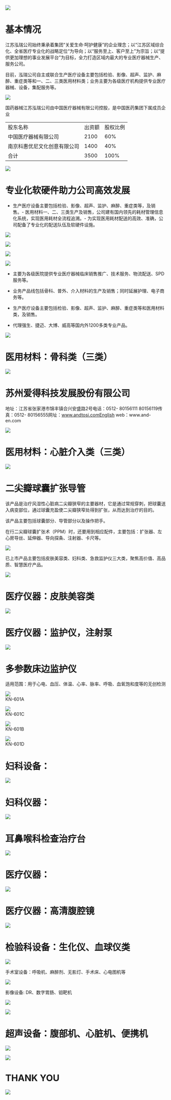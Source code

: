 ![](images/d40bbe79699b46d2f78a26d62d3f96ffb731f8987145e9769bf5c2d6d31ff4d9.jpg)

# 基本情况

江苏泓瑞公司始终秉承着集团“关爱生命·呵护健康”的企业理念；以“江苏区域综合化、全省医疗专业化的战略定位“为导向；以“服务至上、客户至上”为宗旨；以“提供更加理想的事业发展平台”为目标，全力打造区域内最大的专业医疗器械生产、服务公司。

目前，泓瑞公司自主或联合生产医疗设备主要包括检验、影像、超声、监护、麻醉、重症类等和一、二、三类医用材料类；业务主要为各级医疗机构提供专业医疗器械、设备，集配服务等。

![](images/9fd04b78a52841347198a6fb2f2ba34b42139aec8da7ac6de35f67cc9572ffed.jpg)

国药器械江苏泓瑞公司由中国医疗器械有限公司控股，是中国医药集团下属成员企业

<table><tr><td>股东名称</td><td>出资额</td><td>股权比例</td></tr><tr><td>中国医疗器械有限公司</td><td>2100</td><td>60%</td></tr><tr><td>南京科惠优尼文化创意有限公司</td><td>1400</td><td>40%</td></tr><tr><td>合计</td><td>3500</td><td>100%</td></tr></table>

![](images/17048c0e5338a2c2ec8d50317b98c3f62e65e91252b0ad18472e2d0b55de0706.jpg)

# 专业化软硬件助力公司高效发展

- 生产医疗设备主要包括检验、影像、超声、监护、麻醉、重症类等，及销售。- 医用材料一、二、三类生产及销售，公司建有国内领先的耗材管理信息化系统，实现医用耗材全流程追溯。- 为实现医用耗材配送的高效、准确，公司配备了专业化的配送队伍及软硬件设施。

![](images/25315638c2bcdfa573908f4fdf025b53ce45a63cceb842d37f42ea3a287c9aee.jpg)

![](images/49e3d589f439b123f30f5d6cbd52b5f02f7f9129ea66b00e94211d26162ab171.jpg)

![](images/87943985f6e945f6fe5fc5748eb846f09ceae11920cab6d1624cbad8dc4a96cc.jpg)

![](images/c58c336030984e9428e0d35723327b5bb15e9ddff7f909aad547dc16f3d7e46d.jpg)

- 主要为各级医院提供专业医疗器械临床销售推广、技术服务、物流配送、SPD服务等。

- 业务产品线包括骨科、普外、介入材料的生产及销售；同时延展护理、电子商务等。

- 生产医疗设备主要包括检验、影像、超声、监护、麻醉、重症类等和医用材料类，及销售。

- 代理强生、捷迈、大博、威高等国内外1200多类专业产品。

![](images/4bfca41b9f7bbdb0230f87344d87a7f398914f8e114956c46db8ef7c7c7a531c.jpg)

# 医用材料：骨科类（三类）

![](images/a1d93011a2a6bbe14064b9a027384c41fd4d95a0caf826dde200a46319ffe042.jpg)

# 苏州爱得科技发展股份有限公司

地址：江苏省张家港市锦丰镇合兴安盛路2号电话：0512- 80156111 80156119传真：0512- 80156555网址：www.andtosi.comEnglish web：www.and- en.com

![](images/7362857bd29e2798e73d065d0726ca9b73b49be6a9885930cc3d5595b04d183c.jpg)

# 医用材料：心脏介入类（三类）

![](images/52abb5dc03a1aec4ee16f66a96b892d625f9618c1435455c486316ea060e5abb.jpg)

# 二尖瓣球囊扩张导管

该产品是治疗风湿性心脏病二尖瓣狭窄的主要器材，它是通过常规穿刺，把球囊送入病变部位，通过球囊充盈使二尖瓣狭窄处得到扩张，从而达到治疗的目的。

该产品主要包括球囊部分、导管部分以及操作把手。

在行二尖瓣球囊扩张术（PPM）时，还要用到相应配件，主要包括：扩张器、左心房导丝、延伸器、导向探条、注射器、卡尺等。

![](images/023b1a0873138e826e4af281da6b79f0b9658a56c9d57a5eae469214db12d5e3.jpg)

已上市产品主要包括皮肤美容类、妇科类、急救监护仪三大类，聚焦高价值、高品质、智慧医疗产品。

![](images/84b7cfde3f0690686d67e4dc3445e9eef26cbdaa0a05fbd44527df8196431d12.jpg)

# 医疗仪器：皮肤美容类

![](images/da5fa88e93cb31f6bcbdb16b98b0e56964aaee6d4af025e140c69566764ba25f.jpg)

# 医疗仪器：监护仪，注射泵

![](images/2d0cf9852479fde6638ad8d1eee74606c34f0fbd02def0a7508243af524b6d83.jpg)

# 多参数床边监护仪

适用范围：用于心电、血压、体温、心率、脉率、呼吸、血氧饱和度等的无创检测

![](images/8c458620918242d1d4d4b7420665cc6f699e09ac833604922f2c4a07b19dc6ef.jpg)  
KN-601A

![](images/4c61d513ba7fd551556dba6b5cca7308057b409e306b6207d8aef3bf892a1dbb.jpg)  
KN-601C

![](images/aaa198c17166000b3e32f873fa44fcf7ff0d4ded823fa14d7a22bb18c5aee3f7.jpg)  
KN-601B

![](images/9dc81ab4071a8b15dcd2c6226daa5f178aaf2a6f51633bc647b322b228a8d7dd.jpg)  
KN-601D

# 妇科设备：

![](images/86e7c3621fdd8653d738b5e46f7c52e5ed5794fb448c1c179bd9b88d9213575b.jpg)

# 妇科仪器：

![](images/9884d12f86a6b9ba384afdb714ba85028d3545a252b7d3031ff13f11311bb328.jpg)

# 耳鼻喉科检查治疗台

![](images/1e0531b5505c2762d4c8b9c2187ba669bc4522b700f2074b02a9c8bd09f0a531.jpg)

# 医疗仪器：

![](images/266a91c96a3625a5d6f55ad6367b3b5bf28f0cf84c56b224efd5f32211298880.jpg)

# 医疗仪器：高清腹腔镜

![](images/6a2e024ac1e77a395af969b9b26ca02cdbaddde40e64f9ea2df95c5cf1628d02.jpg)

# 检验科设备：生化仪、血球仪类

![](images/9074167fc777be40355b22b6008939c338d57bc933b26457030744ab546a1298.jpg)

手术室设备：呼吸机、麻醉剂、无影灯、手术床、心电图机等

![](images/505a9333a8ed2e38e1950095623972bf5be461e6ad05d3cea33b40c32e0fb707.jpg)

影像设备: DR、数字胃肠、钼靶机

![](images/df7dada9bce1adf02c16f6d1c62ca034c795e56d0081bf184752691bdc5e185a.jpg)

![](images/7e13b55bfdb95ad6d5f47a1f7de2e958c6d12f6c7f588d54e26441b770f53b08.jpg)

# 超声设备：腹部机、心脏机、便携机

![](images/6c892797ec024e475238f968dbcf47568786dc528b0dbc7666a523ee04442adf.jpg)

![](images/fe8ce329e1fc7dfcffb2ce155823281768a5cfd12574c16ed50b7feb3e6649f4.jpg)

# THANK YOU

![](images/4134a12c9b41eb7452ffec2f86d418b0f13f75bb82f0f3b0dc2c5889818734f4.jpg)
